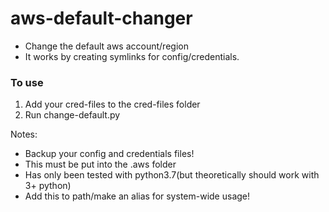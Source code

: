 # aws-default-changer
* Change the default aws account/region 
* It works by creating symlinks for config/credentials.

### To use
1. Add your cred-files to the cred-files folder
2. Run change-default.py

Notes: 
  * Backup your config and credentials files!
  * This must be put into the .aws folder
  * Has only been tested with python3.7(but theoretically should work with 3+ python)
  * Add this to path/make an alias for system-wide usage!
